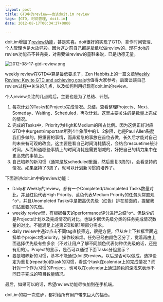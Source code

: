 ```yaml
---
layout: post
title: GTD中的review——也谈doit.im review
tags: [GTD, 时间管理, doit.im]
date: 2012-08-17T00:34:27+0800

---
```


doit.im增加了[review功能][review]，甚是欢喜。doit很好的实现了GTD，拿作时间管理、个人管理也是大放异彩。因为这之前自己都是拿纸张做review的，现在doit的review功能虽不甚完美，对需要做review的童鞋来说，已是功德无量。

![2012-08-17-gtd-review.png]


weekly review在GTD中算是最低要求了，Zen Habbits上的一篇文章[Weekly Review: Key to GTD and achieving goals][Weekly Review_ Key to GTD and achieving goals]也值得大家参考。后面谈谈自己review过程中关注的几点，以及如何利用好现有doit.im的review。

个人review关注的几点附后，主要也是为了总结、计划。

1.  每次计划的Tasks和Projects完成情况。总结，查看整理Projects、Next、Someday、Waiting、Scheduled，再次计划。这里主要关注的是数量上完成的情况。
2.  完成的Tasks中，Priority为High和Medium的所占比例。因为这俩正好对应GTD中由urgent/important所列4个象限中的1、2象限，也是Paul Allen鼓励我们多做的。把重要的事情，而非紧急的事放在首位去做，长久后才能对自己的未来有可观的改变。这主要是看自己时间消耗情况，会结合rescuetime统计时间，从而知道哪些事情上的时间消耗是需要削减的，好把自己的精力集中在更高效的事情上。
3.  自己培养的新习惯（通常是放scheduled里面，然后重复3周的），会看坚持的情况。如果坚持了3周了，就可以计划新习惯的培养了。

下面讲讲doit.im中的review功能：  

 *  Daily和Weekly的review，都有一个Completed/Unompleted Tasks数量对比，并且红色代表High Priority、蓝色代表Medium Priority的任务灰常直观^o^，并且Unompleted Tasks中是把高优先级（红色）排在前面的，提醒我们拈重要的先做。
 *  weekly review里，有根据每天的performance评分进行总结^o^。但缺少的是Projects计划以及完成情况的对比。也缺少据优先级分类的任务完成情况数量的对比。不能满足上述第2项和第1项部分需求。
 *  daily review中通过点击不同tag直接筛选，很是方便。但从左上下拉框里面选择单个project或priority，操作较麻烦。任务已经由颜色区分了，觉着再由上面选择优先级有些多余（不过让用户了解不同颜色代表何种优先级的话，还是有用的）。Project的显示，是否可以通过下面Tasks分组显示？
 *  要是培养新的习惯，基本不能通过doit來review。以后是否可以做成，选择设定为重复(repeatly)的task的习惯，看这个task在calendar上的完成情况？而针对一个作为习惯的Project，也可以在calendar上通过颜色的深浅來表示不同日子完成的项目数量情况。

最后，如果可以的话，希望review功能尽快加到在手机端。  

doit.im的每一次进步，都将给所有用户带来巨大的福音。


[review]: https://r.doit.im/
[2012-08-17-gtd-review.png]: {{site.url}}/assets/posts/images/2012-08-17-gtd-review.png
[Weekly Review_ Key to GTD and achieving goals]: http://zenhabits.net/weekly-review-key-to-gtd-and-achieving/